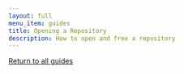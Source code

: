 ```yaml
---
layout: full
menu_item: guides
title: Opening a Repository
description: How to open and free a repository
---
```


[Return to all guides](../)
